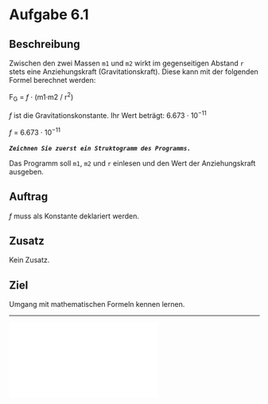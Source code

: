 # Aufgabe 6.1

## Beschreibung
Zwischen den zwei Massen `m1` und `m2` wirkt im gegenseitigen Abstand `r` stets eine Anziehungskraft (Gravitationskraft). 
Diese kann mit der folgenden Formel berechnet werden:

F<sub>G</sub> = *f* · (m1·m2 / r<sup>2</sup>)

*f* ist die Gravitationskonstante. 
Ihr Wert beträgt: 6.673 · 10<sup>−11</sup>

*f* = 6.673 · 10<sup>−11</sup>

**_`Zeichnen Sie zuerst ein Struktogramm des Programms.`_**

Das Programm soll `m1`, `m2` und `r` einlesen und den Wert der Anziehungskraft ausgeben.

## Auftrag
*f* muss als Konstante deklariert werden.

## Zusatz
Kein Zusatz.

## Ziel
Umgang mit mathematischen Formeln kennen lernen.

--------------------------------------------

![](out/structogram.pdf)
